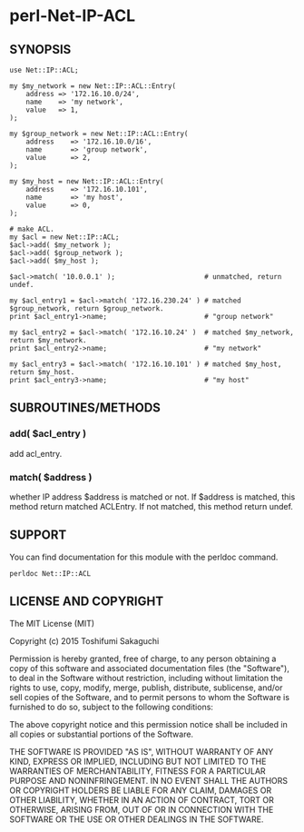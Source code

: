 # perl-Net-IP-ACL

## SYNOPSIS

    use Net::IP::ACL;

    my $my_network = new Net::IP::ACL::Entry(
        address => '172.16.10.0/24',
        name    => 'my network',
        value   => 1,
    );

    my $group_network = new Net::IP::ACL::Entry(
        address    => '172.16.10.0/16',
        name       => 'group network',
        value      => 2,
    );

    my $my_host = new Net::IP::ACL::Entry(
        address    => '172.16.10.101',
        name       => 'my host',
        value      => 0,
    );

    # make ACL.
    my $acl = new Net::IP::ACL;
    $acl->add( $my_network );
    $acl->add( $group_network );
    $acl->add( $my_host );

    $acl->match( '10.0.0.1' );                      # unmatched, return undef.

    my $acl_entry1 = $acl->match( '172.16.230.24' ) # matched $group_network, return $group_network.
    print $acl_entry1->name;                        # "group network"

    my $acl_entry2 = $acl->match( '172.16.10.24' )  # matched $my_network, return $my_network.
    print $acl_entry2->name;                        # "my network"

    my $acl_entry3 = $acl->match( '172.16.10.101' ) # matched $my_host, return $my_host.
    print $acl_entry3->name;                        # "my host"


## SUBROUTINES/METHODS

### add( $acl_entry )

add acl_entry.

### match( $address )

whether IP address $address is matched or not.
If $address is matched, this method return matched ACLEntry.
If not matched, this method return undef.

## SUPPORT

You can find documentation for this module with the perldoc command.

    perldoc Net::IP::ACL

## LICENSE AND COPYRIGHT

The MIT License (MIT)

Copyright (c) 2015 Toshifumi Sakaguchi

Permission is hereby granted, free of charge, to any person obtaining a copy
of this software and associated documentation files (the "Software"), to deal
in the Software without restriction, including without limitation the rights
to use, copy, modify, merge, publish, distribute, sublicense, and/or sell
copies of the Software, and to permit persons to whom the Software is
furnished to do so, subject to the following conditions:

The above copyright notice and this permission notice shall be included in all
copies or substantial portions of the Software.

THE SOFTWARE IS PROVIDED "AS IS", WITHOUT WARRANTY OF ANY KIND, EXPRESS OR
IMPLIED, INCLUDING BUT NOT LIMITED TO THE WARRANTIES OF MERCHANTABILITY,
FITNESS FOR A PARTICULAR PURPOSE AND NONINFRINGEMENT. IN NO EVENT SHALL THE
AUTHORS OR COPYRIGHT HOLDERS BE LIABLE FOR ANY CLAIM, DAMAGES OR OTHER
LIABILITY, WHETHER IN AN ACTION OF CONTRACT, TORT OR OTHERWISE, ARISING FROM,
OUT OF OR IN CONNECTION WITH THE SOFTWARE OR THE USE OR OTHER DEALINGS IN THE
SOFTWARE.

